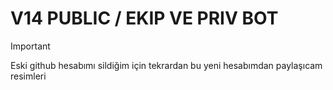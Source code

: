 # V14 PUBLIC / EKIP VE PRIV BOT

> [!IMPORTANT]  
> Eski github hesabımı sildiğim için tekrardan bu yeni hesabımdan paylaşıcam resimleri 
